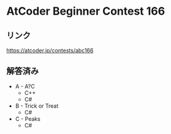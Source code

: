 # AtCoder Beginner Contest 166
## リンク
https://atcoder.jp/contests/abc166

## 解答済み
- A - A?C
	- C++
	- C#
- B - Trick or Treat
	- C#
- C - Peaks
	- C#